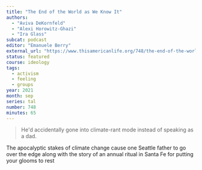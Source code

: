```yaml
---
title: "The End of the World as We Know It"
authors:
  - "Aviva DeKornfeld"
  - "Alexi Horowitz-Ghazi"
  - "Ira Glass"
subcat: podcast
editor: "Emanuele Berry"
external_url: "https://www.thisamericanlife.org/748/the-end-of-the-world-as-we-know-it"
status: featured
course: ideology
tags:
  - activism
  - feeling
  - groups
year: 2021
month: sep
series: tal
number: 748
minutes: 65
---
```


> He'd accidentally gone into climate-rant mode instead of speaking as a dad.

The apocalyptic stakes of climate change cause one Seattle father to go over the edge along with the story of an annual ritual in Santa Fe for putting your glooms to rest 

